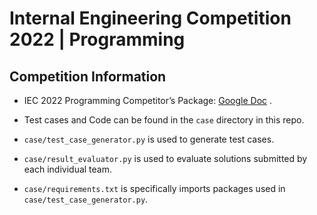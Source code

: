 # Internal Engineering Competition 2022 | Programming

## Competition Information

- IEC 2022 Programming Competitor’s
  Package: [Google Doc](https://docs.google.com/document/d/1a5tQoRyLkcyT6mQJk7dbhZ7-1skbybjSj0k-wlDEmvE/edit?usp=sharing)
  .

- Test cases and Code can be found in the `case` directory in this repo.

- `case/test_case_generator.py` is used to generate test cases.

- `case/result_evaluator.py` is used to evaluate solutions submitted by each
  individual team.

- `case/requirements.txt` is specifically imports packages used
  in `case/test_case_generator.py`.
